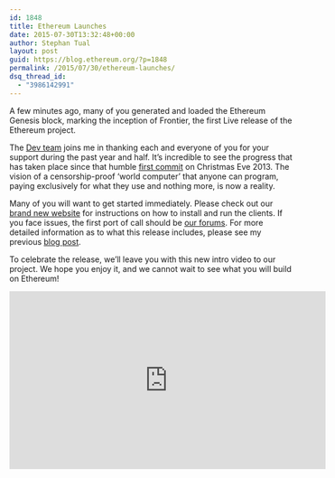 ```yaml
---
id: 1848
title: Ethereum Launches
date: 2015-07-30T13:32:48+00:00
author: Stephan Tual
layout: post
guid: https://blog.ethereum.org/?p=1848
permalink: /2015/07/30/ethereum-launches/
dsq_thread_id:
  - "3986142991"
---
```

A few minutes ago, many of you generated and loaded the Ethereum Genesis block, marking the inception of Frontier, the first Live release of the Ethereum project. 

The <a href="https://ethdev.com/">Dev team</a> joins me in thanking each and everyone of you for your support during the past year and half. It’s incredible to see the progress that has taken place since that humble <a href="https://github.com/ethereum/cpp-ethereum/commit/85aaddc694adc23ee56fce3d83a92a943a54b100">first commit</a> on Christmas Eve 2013. The vision of a censorship-proof ‘world computer’ that anyone can program, paying exclusively for what they use and nothing more, is now a reality. 

Many of you will want to get started immediately. Please check out our <a href="https://www.ethereum.org/">brand new website</a> for instructions on how to install and run the clients. If you face issues, the first port of call should be <a href="http://forum.ethereum.org/">our forums</a>. For more detailed information as to what this release includes, please see my previous <a href="https://blog.ethereum.org/2015/07/27/final-steps/">blog post</a>.

To celebrate the release, we’ll leave you with this new intro video to our project. We hope you enjoy it, and we cannot wait to see what you will build on Ethereum!

<iframe width="560" height="315" src="https://www.youtube.com/embed/j23HnORQXvs" frameborder="0" allowfullscreen></iframe>

